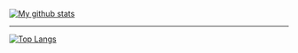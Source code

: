 [![My github stats](https://github-readme-stats.vercel.app/api?username=Lawrence-Godfrey&show_icons=true&hide_border=true&include_all_commits=true)](https://github.com/anuraghazra/github-readme-stats)

---

[![Top Langs](https://github-readme-stats.vercel.app/api/top-langs/?username=Lawrence-Godfrey&show_icons=true&hide_border=true&include_all_commits=true)](https://github.com/anuraghazra/github-readme-stats)

